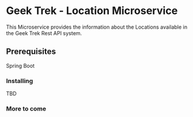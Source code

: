 # Geek Trek - Location Microservice
This Microservice provides the information about the Locations available in the Geek Trek Rest API system.

## Prerequisites
Spring Boot

### Installing

TBD

### More to come

